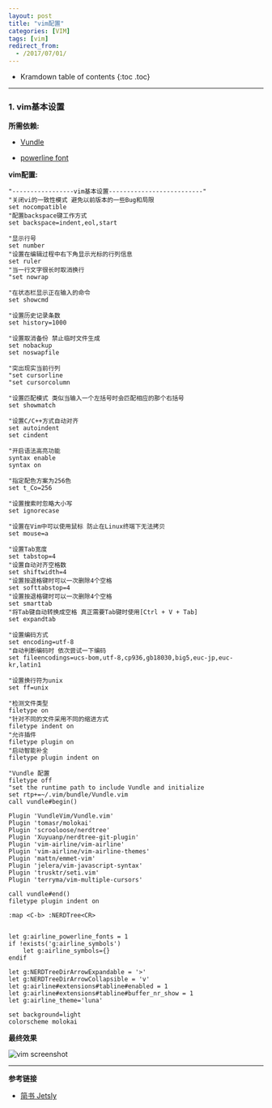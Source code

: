 ```yaml
---
layout: post
title: "vim配置"
categories: [VIM]
tags: [vim]
redirect_from:
  - /2017/07/01/
---
```


* Kramdown table of contents
{:toc .toc}
---
### 1. vim基本设置

**所需依赖:**

- [Vundle](https://github.com/VundleVim/Vundle.vim)

- [powerline font](https://github.com/powerline/fonts)

**vim配置:**

```vim
"-----------------vim基本设置--------------------------"
"关闭vi的一致性模式 避免以前版本的一些Bug和局限
set nocompatible
"配置backspace键工作方式
set backspace=indent,eol,start

"显示行号
set number
"设置在编辑过程中右下角显示光标的行列信息
set ruler
"当一行文字很长时取消换行
"set nowrap

"在状态栏显示正在输入的命令
set showcmd

"设置历史记录条数
set history=1000

"设置取消备份 禁止临时文件生成
set nobackup
set noswapfile

"突出现实当前行列
"set cursorline
"set cursorcolumn

"设置匹配模式 类似当输入一个左括号时会匹配相应的那个右括号
set showmatch

"设置C/C++方式自动对齐
set autoindent
set cindent

"开启语法高亮功能
syntax enable
syntax on

"指定配色方案为256色
set t_Co=256

"设置搜索时忽略大小写
set ignorecase

"设置在Vim中可以使用鼠标 防止在Linux终端下无法拷贝
set mouse=a

"设置Tab宽度
set tabstop=4
"设置自动对齐空格数
set shiftwidth=4
"设置按退格键时可以一次删除4个空格
set softtabstop=4
"设置按退格键时可以一次删除4个空格
set smarttab
"将Tab键自动转换成空格 真正需要Tab键时使用[Ctrl + V + Tab]
set expandtab

"设置编码方式
set encoding=utf-8
"自动判断编码时 依次尝试一下编码
set fileencodings=ucs-bom,utf-8,cp936,gb18030,big5,euc-jp,euc-kr,latin1

"设置换行符为unix
set ff=unix

"检测文件类型
filetype on
"针对不同的文件采用不同的缩进方式
filetype indent on
"允许插件
filetype plugin on
"启动智能补全
filetype plugin indent on

"Vundle 配置
filetype off
"set the runtime path to include Vundle and initialize
set rtp+=~/.vim/bundle/Vundle.vim
call vundle#begin()

Plugin 'VundleVim/Vundle.vim'
Plugin 'tomasr/molokai'
Plugin 'scrooloose/nerdtree' 
Plugin 'Xuyuanp/nerdtree-git-plugin'
Plugin 'vim-airline/vim-airline'
Plugin 'vim-airline/vim-airline-themes'
Plugin 'mattn/emmet-vim'
Plugin 'jelera/vim-javascript-syntax'
Plugin 'trusktr/seti.vim'
Plugin 'terryma/vim-multiple-cursors'

call vundle#end()
filetype plugin indent on

:map <C-b> :NERDTree<CR>


let g:airline_powerline_fonts = 1
if !exists('g:airline_symbols')
    let g:airline_symbols={}
endif

let g:NERDTreeDirArrowExpandable = '>'
let g:NERDTreeDirArrowCollapsible = 'v'
let g:airline#extensions#tabline#enabled = 1
let g:airline#extensions#tabline#buffer_nr_show = 1
let g:airline_theme='luna'

set background=light
colorscheme molokai
```

**最终效果**

![vim screenshot](http://oq782gkz3.bkt.clouddn.com/Screenshot%20from%202017-11-17%2015-25-45.png)

---


**参考链接**
- [简书 Jetsly](http://www.jianshu.com/p/f45508ab65f0)
